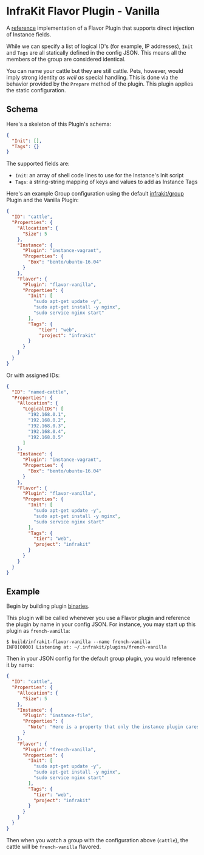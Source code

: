 InfraKit Flavor Plugin - Vanilla
================================

A [reference](/README.md#reference-implementations) implementation of a Flavor Plugin that supports direct
injection of Instance fields.

While we can specify a list of logical ID's (for example, IP addresses), `Init` and `Tags`
are all statically defined in the config JSON.  This means all the members of the group are
considered identical.

You can name your cattle but they are still cattle.  Pets, however, would imply strong identity
*as well as* special handling.  This is done via the behavior provided by the `Prepare` method of
the plugin.  This plugin applies the static configuration.


## Schema

Here's a skeleton of this Plugin's schema:
```json
{
  "Init": [],
  "Tags": {}
}
```

The supported fields are:
* `Init`: an array of shell code lines to use for the Instance's Init script
* `Tags`: a string-string mapping of keys and values to add as Instance Tags

Here's an example Group configuration using the default [infrakit/group](/cmd/group) Plugin and the Vanilla Plugin:
```json
{
  "ID": "cattle",
  "Properties": {
    "Allocation": {
      "Size": 5
    },
    "Instance": {
      "Plugin": "instance-vagrant",
      "Properties": {
        "Box": "bento/ubuntu-16.04"
      }
    },
    "Flavor": {
      "Plugin": "flavor-vanilla",
      "Properties": {
        "Init": [
          "sudo apt-get update -y",
          "sudo apt-get install -y nginx",
          "sudo service nginx start"
        ],
        "Tags": {
            "tier": "web",
            "project": "infrakit"
        }
      }
    }
  }
}
```

Or with assigned IDs:
```json
{
  "ID": "named-cattle",
  "Properties": {
    "Allocation": {
      "LogicalIDs": [
        "192.168.0.1",
        "192.168.0.2",
        "192.168.0.3",
        "192.168.0.4",
        "192.168.0.5"
      ]
    },
    "Instance": {
      "Plugin": "instance-vagrant",
      "Properties": {
        "Box": "bento/ubuntu-16.04"
      }
    },
    "Flavor": {
      "Plugin": "flavor-vanilla",
      "Properties": {
        "Init": [
          "sudo apt-get update -y",
          "sudo apt-get install -y nginx",
          "sudo service nginx start"
        ],
        "Tags": {
          "tier": "web",
          "project": "infrakit"
        }
      }
    }
  }
}
```


## Example

Begin by building plugin [binaries](../../../README.md#binaries).

This plugin will be called whenever you use a Flavor plugin and reference the plugin by name
in your config JSON.  For instance, you may start up this plugin as `french-vanilla`:

```shell
$ build/infrakit-flavor-vanilla --name french-vanilla
INFO[0000] Listening at: ~/.infrakit/plugins/french-vanilla 
```

Then in your JSON config for the default group plugin, you would reference it by name:

```json
{
  "ID": "cattle",
  "Properties": {
    "Allocation": {
      "Size": 5
    },
    "Instance": {
      "Plugin": "instance-file",
      "Properties": {
        "Note": "Here is a property that only the instance plugin cares about"
      }
    },
    "Flavor": {
      "Plugin": "french-vanilla",
      "Properties": {
        "Init": [
          "sudo apt-get update -y",
          "sudo apt-get install -y nginx",
          "sudo service nginx start"
        ],
        "Tags": {
          "tier": "web",
          "project": "infrakit"
        }
      }
    }
  }
}
```
Then when you watch a group with the configuration above (`cattle`), the cattle will be `french-vanilla` flavored.
